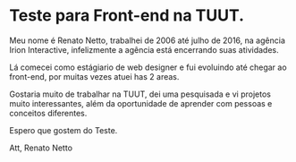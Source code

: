# Teste para Front-end na TUUT. 

Meu nome é Renato Netto, trabalhei de 2006 até julho de 2016, na agência Irion Interactive, infelizmente a agência está encerrando suas atividades.

Lá comecei como estágiario de web designer e fui evoluindo até chegar ao front-end, por muitas vezes atuei has 2 areas.

Gostaria muito de trabalhar na TUUT, dei uma pesquisada e vi projetos muito interessantes, além da oportunidade de aprender com pessoas e conceitos diferentes.

Espero que gostem do Teste.

Att,
Renato Netto
